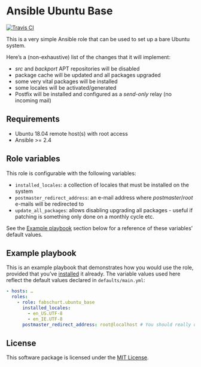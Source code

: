 # Ansible Ubuntu Base

[![Travis CI](https://img.shields.io/travis/fabschurt/ansible-role-ubuntu-base/master.svg)](https://travis-ci.org/fabschurt/ansible-role-ubuntu-base)

This is a very simple Ansible role that can be used to set up a bare Ubuntu
system.

Here’s a (non-exhaustive) list of the changes that it will implement:

* *src* and *backport* APT repositories will be disabled
* package cache will be updated and all packages upgraded
* some very vital packages will be installed
* some locales will be activated/generated
* Postfix will be installed and configured as a *send-only* relay (no incoming
  mail)

## Requirements

* Ubuntu 18.04 remote host(s) with root access
* Ansible >= 2.4

## Role variables

This role is configurable with the following variables:

* `installed_locales`: a collection of locales that must be installed on the
  system
* `postmaster_redirect_address`: an e-mail address where *postmaster*/*root*
  e-mails will be redirected to
* `update_all_packages`: allows disabling upgrading all packages - useful if
  patching is something only done on a monthly cycle etc.

See the [Example playbook](#example-playbook) section below for a reference of
these variables’ default values.

## Example playbook

This is an example playbook that demonstrates how you would use the role,
provided that you’ve [installed](https://galaxy.ansible.com/docs/using/installing.html)
it already. The variable values used here reflect the default values declared in
`defaults/main.yml`:

```yaml
- hosts: …
  roles:
    - role: fabschurt.ubuntu_base
      installed_locales:
        - en_US.UTF-8
        - en_IE.UTF-8
      postmaster_redirect_address: root@localhost # You should really override this variable
```

## License

This software package is licensed under the [MIT License](https://opensource.org/licenses/MIT).
